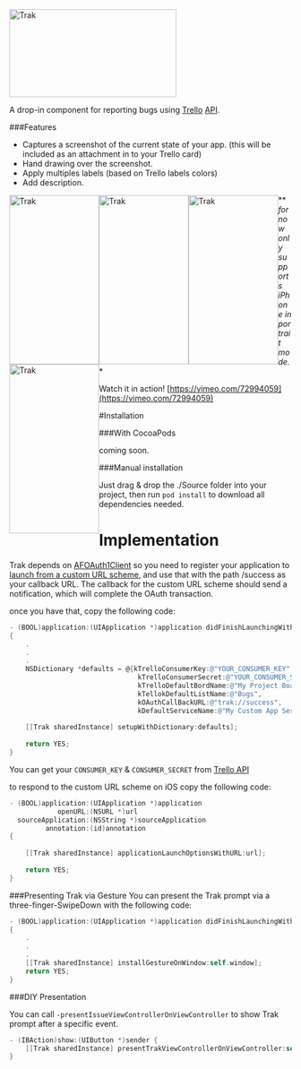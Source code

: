 
<img src="http://f.cl.ly/items/0l3m233D1D3v3s3m1B01/track-blue-592x314.png" alt="Trak" style="width: 298px; height:157px;"/>


A drop-in component for reporting bugs using [Trello](https://trello.com/) [API](https://trello.com/docs/).

###Features

* Captures a screenshot of the current state of your app. (this will be included as an attachment in to your Trello card)
* Hand drawing over the screenshot. 
* Apply multiples labels (based on Trello labels colors)
* Add description.

<a href="http://f.cl.ly/items/3v1a1o3H3D0e3R1F0h0h/trak_screenshot_02.jpg">
<img src="http://f.cl.ly/items/3v1a1o3H3D0e3R1F0h0h/trak_screenshot_02.jpg" alt="Trak" style="width: 160px; height:302px; float:left;"/>
</a>
<a href="http://f.cl.ly/items/0w2k2S0S0M2G0G0l431T/trak_screenshot_01.jpg">
<img src="http://f.cl.ly/items/0w2k2S0S0M2G0G0l431T/trak_screenshot_01.jpg" alt="Trak" style="width: 160px; height:302px; float:left;"/>
</a>
<a href="http://f.cl.ly/items/3N2w3y3Y1L0x2T0f1Z25/trak_screenshot_03.jpg">
<img src="http://f.cl.ly/items/3N2w3y3Y1L0x2T0f1Z25/trak_screenshot_03.jpg" alt="Trak" style="width: 160px; height:302px; float:left;"/>
</a>
<a href="http://f.cl.ly/items/1Y0d0x2J3k3R1n3m0e03/trak_screenshot_05.jpg">
<img src="http://f.cl.ly/items/1Y0d0x2J3k3R1n3m0e03/trak_screenshot_05.jpg" alt="Trak" style="width: 160px; height:302px; float:left;"/>
</a>

** *for now only supports iPhone in portrait mode.**

Watch it in action! [https://vimeo.com/72994059](https://vimeo.com/72994059)

#Installation

###With CocoaPods

coming soon.

###Manual installation

Just drag & drop the ./Source folder into your project, then run `pod install` to download all dependencies needed.

# Implementation 

Trak depends on [AFOAuth1Client](https://github.com/AFNetworking/AFOAuth1Client) so you need to register your application to [launch from a custom URL scheme](http://iosdevelopertips.com/cocoa/launching-your-own-application-via-a-custom-url-scheme.html), and use that with the path /success as your callback URL. The callback for the custom URL scheme should send a notification, which will complete the OAuth transaction.

once you have that, copy the following code:


``` objective-c
- (BOOL)application:(UIApplication *)application didFinishLaunchingWithOptions:(NSDictionary *)launchOptions
{
    .
    .
    .    
    NSDictionary *defaults = @{kTrelloConsumerKey:@"YOUR_CONSUMER_KEY",
                                kTrelloConsumerSecret:@"YOUR_CONSUMER_SECRET",
                                kTrelloDefaultBordName:@"My Project Board",
                                kTellokDefaultListName:@"Bugs",
                                kOAuthCallBackURL:@"trak://success",
                                kDefaultServiceName:@"My Custom App Service Name" };
        
    [[Trak sharedInstance] setupWithDictionary:defaults];
            
    return YES;
}
```
You can get your `CONSUMER_KEY` & `CONSUMER_SECRET` from [Trello API](https://trello.com/1/appKey/generate)

to respond to the custom URL scheme on iOS copy the following code:

``` objective-c
- (BOOL)application:(UIApplication *)application
            openURL:(NSURL *)url
  sourceApplication:(NSString *)sourceApplication
         annotation:(id)annotation
{
    
    [[Trak sharedInstance] applicationLaunchOptionsWithURL:url];
    
    return YES;
}
```

###Presenting Trak via Gesture 
You can present the Trak prompt via a three-finger-SwipeDown with the following code:

``` objective-c
- (BOOL)application:(UIApplication *)application didFinishLaunchingWithOptions:(NSDictionary *)launchOptions
{
    .
    .
    .  
    [[Trak sharedInstance] installGestureOnWindow:self.window];
    return YES;
}
```

###DIY Presentation

You can call `-presentIssueViewControllerOnViewController` to show Trak prompt after a specific event.

``` objective-c
- (IBAction)show:(UIButton *)sender {
    [[Trak sharedInstance] presentTrakViewControllerOnViewController:self];
}
```


